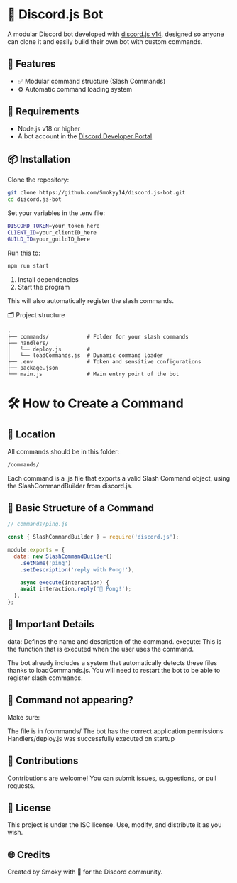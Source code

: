 # 🤖 Discord.js Bot

A modular Discord bot developed with [discord.js v14](https://discord.js.org/), designed so anyone can clone it and easily build their own bot with custom commands.

## 🚀 Features

- ✅ Modular command structure (Slash Commands)
- ⚙️ Automatic command loading system

## 🧰 Requirements

- Node.js v18 or higher
- A bot account in the [Discord Developer Portal](https://discord.com/developers/applications)

## 📦 Installation

Clone the repository:

```bash
git clone https://github.com/Smokyy14/discord.js-bot.git
cd discord.js-bot
```

Set your variables in the .env file:
```bash
DISCORD_TOKEN=your_token_here
CLIENT_ID=your_clientID_here
GUILD_ID=your_guildID_here
```

Run this to:
```bash
npm run start
```
1. Install dependencies
2. Start the program
   
This will also automatically register the slash commands.

🗂️ Project structure
```shell
.
├── commands/            # Folder for your slash commands
├── handlers/
│   └── deploy.js        # 
│   └── loadCommands.js  # Dynamic command loader
├── .env                 # Token and sensitive configurations
├── package.json
└── main.js              # Main entry point of the bot
```

# 🛠️ How to Create a Command

## 📁 Location
All commands should be in this folder:

```bash
/commands/
```
Each command is a .js file that exports a valid Slash Command object, using the SlashCommandBuilder from discord.js.

## 🧱 Basic Structure of a Command

```js
// commands/ping.js

const { SlashCommandBuilder } = require('discord.js');

module.exports = {
  data: new SlashCommandBuilder()
    .setName('ping')
    .setDescription('reply with Pong!'),

    async execute(interaction) {
    await interaction.reply('🏓 Pong!');
  },
};
```
## 🧩 Important Details
data: Defines the name and description of the command.
execute: This is the function that is executed when the user uses the command.

The bot already includes a system that automatically detects these files thanks to loadCommands.js.
You will need to restart the bot to be able to register slash commands.

## 🔄 Command not appearing?
Make sure:

The file is in /commands/
The bot has the correct application permissions
Handlers/deploy.js was successfully executed on startup

## 🤝 Contributions
Contributions are welcome! You can submit issues, suggestions, or pull requests.

## 📄 License
This project is under the ISC license. Use, modify, and distribute it as you wish.

## 🌐 Credits
Created by Smoky with 💙 for the Discord community.
